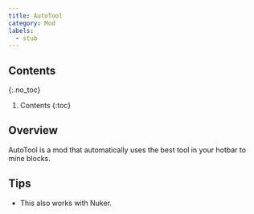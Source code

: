 ```yaml
---
title: AutoTool
category: Mod
labels:
  - stub
---
```

## Contents
{:.no_toc}
1. Contents
{:toc}

## Overview
AutoTool is a mod that automatically uses the best tool in your hotbar to mine blocks.

## Tips
- This also works with Nuker.
